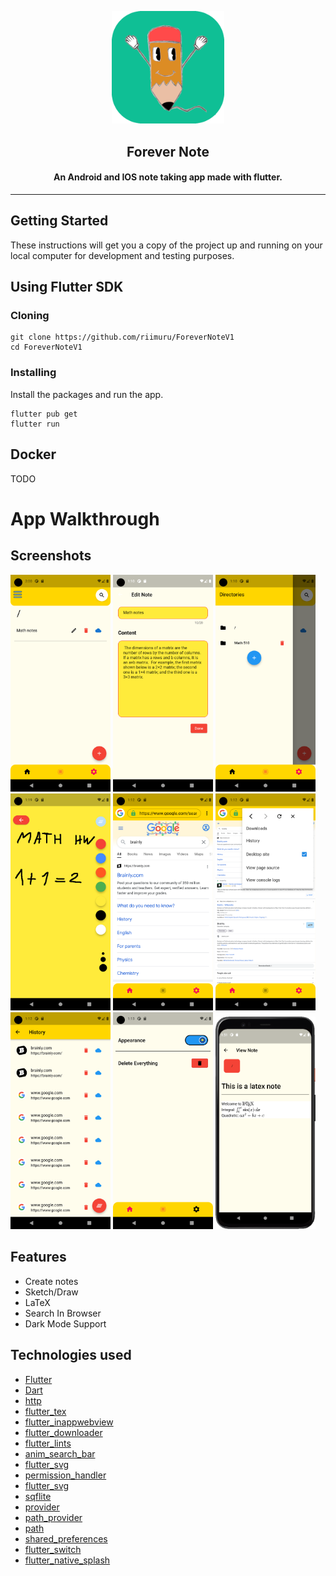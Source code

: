 <p align="center"><img src="./assets/images/note_fill.png" width="180"/></p>

<h2 align="center"><b>Forever Note</b></h2>

<h4 align="center">An Android and IOS note taking app made with flutter.</h4>

<hr/>

## Getting Started

These instructions will get you a copy of the project up and running on your local computer for development and testing purposes.

## Using Flutter SDK

### Cloning

```command
git clone https://github.com/riimuru/ForeverNoteV1
cd ForeverNoteV1
```

### Installing

Install the packages and run the app.

```command
flutter pub get
flutter run
```

## Docker

TODO

# App Walkthrough

## Screenshots

[<img src="assets/images/screenshots/Screenshot1_light.png" width=160>](assets/screenshots/Screenshot1_light.png)
[<img src="assets/images/screenshots/Screenshot2_light.png" width=160>](assets/screenshots/Screenshot2_light.png)
[<img src="assets/images/screenshots/Screenshot3_light.png" width=160>](assets/screenshots/Screenshot3_light.png)
[<img src="assets/images/screenshots/Screenshot7.png" width=160>](assets/screenshots/Screenshot3.png)
[<img src="assets/images/screenshots/Screenshot4_light.png" width=160>](assets/screenshots/Screenshot4_light.png)
[<img src="assets/images/screenshots/Screenshot5_light.png" width=160>](assets/screenshots/Screenshot5_light.png)
[<img src="assets/images/screenshots/Screenshot6_light.png" width=160>](assets/screenshots/Screenshot6_light.png)
[<img src="assets/images/screenshots/Screenshot7_light.png" width=160>](assets/screenshots/Screenshot7_light.png)
[<img src="assets/images/screenshots/Screenshot_Latex.png" width=160>](assets/screenshots/Screenshot_Latex.png)

## Features

- Create notes
- Sketch/Draw
- LaTeX
- Search In Browser
- Dark Mode Support

## Technologies used

- [Flutter](https://docs.flutter.dev/)
- [Dart](https://dart.dev/)
- [http](https://dart.dev/http)
- [flutter_tex](https://pub.dev/packages/flutter_tex)
- [flutter_inappwebview](https://pub.dev/packages/flutter_inappwebview)
- [flutter_downloader](https://pub.dev/packages/flutter_downloader)
- [flutter_lints](https://pub.dev/packages/flutter_lints)
- [anim_search_bar](https://pub.dev/packages/anim_search_bar)
- [flutter_svg](https://pub.dev/packages/flutter_svg)
- [permission_handler](https://pub.dev/packages/permission_handler)
- [flutter_svg](https://pub.dev/packages/flutter_svg)
- [sqflite](https://pub.dev/packages/sqflite)
- [provider](https://pub.dev/packages/provider)
- [path_provider](https://pub.dev/packages/path_provider)
- [path](https://pub.dev/packages/path)
- [shared_preferences](https://pub.dev/packages/shared_preferences)
- [flutter_switch](https://pub.dev/packages/flutter_switch)
- [flutter_native_splash](https://pub.dev/packages/flutter_native_splash)
